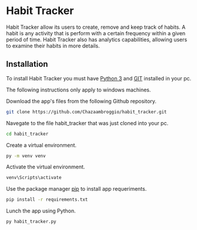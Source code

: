# Habit Tracker

Habit Tracker allow its users to create, remove and keep track of habits. A habit is any activity that is perform with a certain frequency within a given period of time. Habit Tracker also has analytics capabilities, allowing users to examine their habits in more details. 


## Installation

To install Habit Tracker you must have [Python 3](https://www.python.org/downloads/) and [GIT](https://git-scm.com/downloads) installed in your pc.

The following instructions only apply to windows machines. 

Download the app's files from the following Github repository.

```bash
git clone https://github.com/Chazaambroggio/habit_tracker.git
````

Navegate to the file habit_tracker that was just cloned into your pc.
```bash
cd habit_tracker
````

Create a virtual environment. 
```bash
py -m venv venv
```

Activate the virtual environment.
```bash
venv\Scripts\activate
```

Use the package manager [pip](https://pip.pypa.io/en/stable/) to install app requeriments.
```bash
pip install -r requirements.txt
```

Lunch the app using Python.
```bash
py habit_tracker.py
```